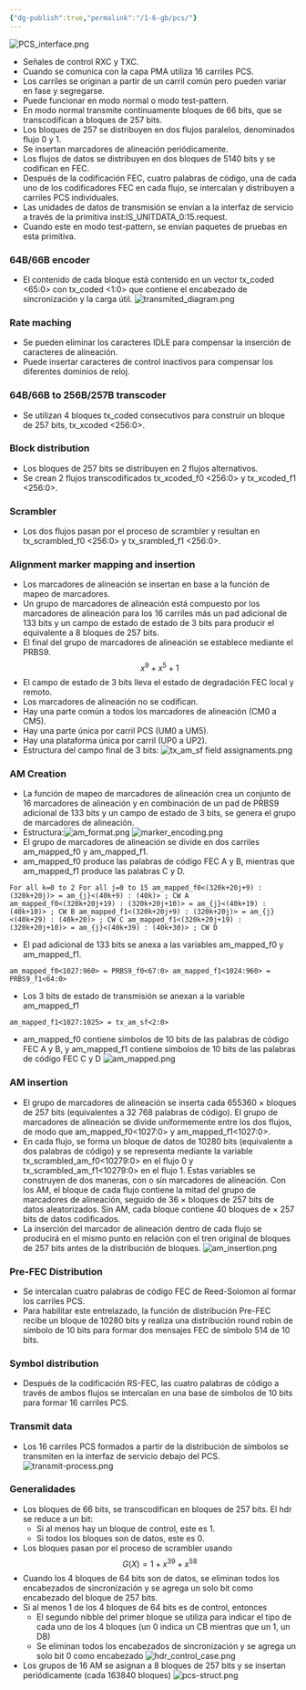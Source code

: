 ```yaml
---
{"dg-publish":true,"permalink":"/1-6-gb/pcs/"}
---
```



![PCS_interface.png](/img/user/1.6GB/PCS_interface.png)

- Señales de control RXC y TXC.
- Cuando se comunica con la capa PMA utiliza 16 carriles PCS.
- Los carriles se originan a partir de un carril común pero pueden variar en fase y segregarse.
- Puede funcionar en modo normal o modo test-pattern.
- En modo normal transmite continuamente bloques de 66 bits, que se transcodifican a bloques de 257 bits.
- Los bloques de 257 se distribuyen en dos flujos paralelos, denominados flujo 0 y 1.
- Se insertan marcadores de alineación periódicamente. 
- Los flujos de datos se distribuyen en dos bloques de 5140 bits y se codifican en FEC.
- Después de la codificación FEC, cuatro palabras de código, una de cada uno de los codificadores FEC en cada flujo, se intercalan y distribuyen a carriles PCS individuales.
- Las unidades de datos de transmisión se envían a la interfaz de servicio a través de la primitiva inst:IS_UNITDATA_0:15.request.
- Cuando este en modo test-pattern, se envían paquetes de pruebas en esta primitiva.
### 64B/66B encoder
- El contenido de cada bloque está contenido en un vector tx_coded <65:0> con tx_coded <1:0> que contiene el encabezado de sincronización y la carga útil.
![transmited_diagram.png](/img/user/1.6GB/transmited_diagram.png)
### Rate maching
- Se pueden eliminar los caracteres IDLE para compensar la inserción de caracteres de alineación.
- Puede insertar caracteres de control inactivos para compensar los diferentes dominios de reloj.
### 64B/66B to 256B/257B transcoder
- Se utilizan 4 bloques tx_coded consecutivos para construir un bloque de 257 bits, tx_xcoded <256:0>.
### Block distribution
- Los bloques de 257 bits se distribuyen en 2 flujos alternativos.
- Se crean 2 flujos transcodificados tx_xcoded_f0 <256:0> y tx_xcoded_f1 <256:0>.
### Scrambler
- Los dos flujos pasan por el proceso de scrambler y resultan en tx_scrambled_f0 <256:0> y tx_srambled_f1 <256:0>.
### Alignment marker mapping and insertion
- Los marcadores de alineación se insertan en base a la función de mapeo de marcadores.
- Un grupo de marcadores de alineación está compuesto por los marcadores de alineación para los 16 carriles más un pad adicional de 133 bits y un campo de estado de estado de 3 bits para producir el equivalente a 8 bloques de 257 bits.
- El final del grupo de marcadores de alineación se establece mediante el PRBS9.
$$
	x^9+x^5+1
$$
- El campo de estado de 3 bits lleva el estado de degradación FEC local y remoto. 
- Los marcadores de alineación no se codifican.
- Hay una parte común a todos los marcadores de alineación (CM0 a CM5).
- Hay una parte única por carril PCS (UM0 a UM5).
- Hay una plataforma única por carril (UP0 a UP2). 
- Estructura del campo final de 3 bits: ![tx_am_sf field assignaments.png](/img/user/1.6GB/tx_am_sf%20field%20assignaments.png)
### AM Creation
- La función de mapeo de marcadores de alineación crea un conjunto de 16 marcadores de alineación y en combinación de un pad de PRBS9 adicional de 133 bits y un campo de estado de 3 bits, se genera el grupo de marcadores de alineación.
- Estructura:![am_format.png](/img/user/1.6GB/am_format.png)
 ![marker_encoding.png](/img/user/1.6GB/marker_encoding.png)
- El grupo de marcadores de alineación se divide en dos carriles am_mapped_f0 y am_mapped_f1.
- am_mapped_f0 produce las palabras de código FEC A y B, mientras que am_mapped_f1 produce las palabras C y D.
```
For all k=0 to 2 For all j=0 to 15 am_mapped_f0<(320k+20j+9) : (320k+20j)> = am_{j}<(40k+9) : (40k)> ; CW A am_mapped_f0<(320k+20j+19) : (320k+20j+10)> = am_{j}<(40k+19) : (40k+10)> ; CW B am_mapped_f1<(320k+20j+9) : (320k+20j)> = am_{j}<(40k+29) : (40k+20)> ; CW C am_mapped_f1<(320k+20j+19) : (320k+20j+10)> = am_{j}<(40k+39) : (40k+30)> ; CW D
```
- El pad adicional de 133 bits se anexa a las variables am_mapped_f0 y am_mapped_f1. 
```
am_mapped_f0<1027:960> = PRBS9_f0<67:0> am_mapped_f1<1024:960> = PRBS9_f1<64:0>
```
- Los 3 bits de estado de transmisión se anexan a la variable am_mapped_f1
```
am_mapped_f1<1027:1025> = tx_am_sf<2:0>
```
- am_mapped_f0 contiene símbolos de 10 bits de las palabras de código FEC A y B, y am_mapped_f1 contiene símbolos de 10 bits de las palabras de código FEC C y D
![am_mapped.png](/img/user/1.6GB/am_mapped.png)
### AM insertion
- El grupo de marcadores de alineación se inserta cada 655360 × bloques de 257 bits (equivalentes a 32 768 palabras de código). El grupo de marcadores de alineación se divide uniformemente entre los dos flujos, de modo que am_mapped_f0<1027:0> y am_mapped_f1<1027:0>.
- En cada flujo, se forma un bloque de datos de 10280 bits (equivalente a dos palabras de código) y se representa mediante la variable tx_scrambled_am_f0<10279:0> en el flujo 0 y tx_scrambled_am_f1<10279:0> en el flujo 1. Estas variables se construyen de dos maneras, con o sin marcadores de alineación. Con los AM, el bloque de cada flujo contiene la mitad del grupo de marcadores de alineación, seguido de 36 × bloques de 257 bits de datos aleatorizados. Sin AM, cada bloque contiene 40 bloques de × 257 bits de datos codificados.
- La inserción del marcador de alineación dentro de cada flujo se producirá en el mismo punto en relación con el tren original de bloques de 257 bits antes de la distribución de bloques. 
![am_insertion.png](/img/user/1.6GB/am_insertion.png)
### Pre-FEC Distribution
- Se intercalan cuatro palabras de código FEC de Reed-Solomon al formar los carriles PCS.
- Para habilitar este entrelazado, la función de distribución Pre-FEC recibe un bloque de 10280 bits y realiza una distribución round robin de símbolo de 10 bits para formar dos mensajes FEC de símbolo 514 de 10 bits.
### Symbol distribution
- Después de la codificación RS-FEC, las cuatro palabras de código a través de ambos flujos se intercalan en una base de símbolos de 10 bits para formar 16 carriles PCS.
### Transmit data
- Los 16 carriles PCS formados a partir de la distribución de símbolos se transmiten en la interfaz de servicio debajo del PCS. 
![transmit-process.png](/img/user/1.6GB/transmit-process.png)

### Generalidades
- Los bloques de 66 bits, se transcodifican en bloques de 257 bits. El hdr se reduce a un bit:
	- Si al menos hay un bloque de control, este es 1.
	- Si todos los bloques son de datos, este es 0.
- Los bloques pasan por el proceso de scrambler usando 
$$ G(X) = 1 + x^{39}+x^{58} $$
- Cuando los 4 bloques de 64 bits son de datos, se eliminan todos los encabezados de sincronización y se agrega un solo bit como encabezado del bloque de 257 bits.
- Si al menos 1 de los 4 bloques de 64 bits es de control, entonces
	- El segundo nibble del primer bloque se utiliza para indicar el tipo de cada uno de los 4 bloques (un 0 indica un CB mientras que un 1, un DB)
	- Se eliminan todos los encabezados de sincronización y se agrega un solo bit 0 como encabezado
	 ![hdr_control_case.png](/img/user/1.6GB/hdr_control_case.png)
- Los grupos de 16 AM se asignan a 8 bloques de 257 bits y se insertan periódicamente (cada 163840 bloques) 
![pcs-struct.png](/img/user/1.6GB/pcs-struct.png)